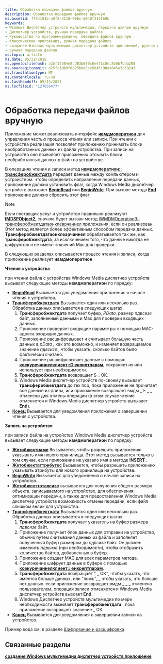 ```yaml
---
title: Обработка передачи файлов вручную
description: Обработка передачи файлов вручную
ms.assetid: ff94191b-a0f2-4118-996c-d040f214fb9b
keywords:
- Windows Диспетчер устройств мультимедиа, передача файлов вручную
- Диспетчер устройств, ручная передача файлов
- Руководство по программированию, передача файлов вручную
- Классические приложения, ручная передача файлов
- создание Windows мультимедиа диспетчер устройств приложений, ручная передача файлов
- ручная передача файлов
ms.topic: article
ms.date: 05/31/2018
ms.openlocfilehash: a2bf12404e8cd83b6f0c0e4f1c8ec8b0b7bda205
ms.sourcegitcommit: d75fc10b9f0825bbe5ce5045c90d4045e3c53243
ms.translationtype: MT
ms.contentlocale: ru-RU
ms.lasthandoff: 09/13/2021
ms.locfileid: "127056477"
---
```

# <a name="handling-file-transfers-manually"></a>Обработка передачи файлов вручную

Приложение может реализовать интерфейс [**ивмдмоператион**](/windows/desktop/api/mswmdm/nn-mswmdm-iwmdmoperation) для управления частью процесса чтения или записи. При чтении с устройства реализация позволяет приложению принимать блоки необработанных данных из файла устройства. При записи на устройство оно позволяет приложению отсылать блоки необработанных данных в файл на устройстве.

В операциях чтения и записи метод [**ивмдмоператион:: трансферобжектдата**](/windows/desktop/api/mswmdm/nf-mswmdm-iwmdmoperation-transferobjectdata) передает данные между компьютером и устройством. чтобы определить направление передачи данных, приложение должно установить флаг, когда Windows Media диспетчер устройств вызывает [**BeginRead**](/windows/desktop/api/mswmdm/nf-mswmdm-iwmdmoperation-beginread) или [**BeginWrite**](/windows/desktop/api/mswmdm/nf-mswmdm-iwmdmoperation-beginwrite). При вызове метода [**End**](/windows/desktop/api/mswmdm/nf-mswmdm-iwmdmoperation-end) приложение должно сбросить этот флаг.

> [!Note]  
> Если поставщик услуг и устройство правильно реализуют [**IMDSPObject2**](/windows/desktop/api/mswmdm/nn-mswmdm-imdspobject2), сначала будет вызван метод [IWMDMOperation3:: трансферобжектдатаонклеарчаннел](/windows/desktop/api/mswmdm/nf-mswmdm-iwmdmoperation3-transferobjectdataonclearchannel) приложения, если он реализован. Этот метод является более эффективным способом передачи данных. **Трансферобжектдатаонклеарчаннел** обрабатывается так же, как **трансферобжектдата**, за исключением того, что данные никогда не шифруются и не имеют значений Mac для проверки.

 

В следующих разделах описывается процесс чтения и записи, когда приложение реализует **ивмдмоператион**.

**Чтение с устройства**

при чтении файла с устройства Windows Media диспетчер устройств вызывает следующие методы **ивмдмоператион** по порядку:

-   [**BeginRead**](/windows/desktop/api/mswmdm/nf-mswmdm-iwmdmoperation-beginread) Вызывается для уведомления приложения о начале чтения с устройства.
-   [**Трансферобжектдата**](/windows/desktop/api/mswmdm/nf-mswmdm-iwmdmoperation-transferobjectdata) Вызывается один или несколько раз. Обработка данных описывается в следующих шагах.
    1.  **Трансферобжектдата** получает буфер, *PData*, размер *пдвсизе* байт, заполненный данными и Mac для проверки входящих данных.
    2.  Приложение проверяет входящие параметры с помощью MAC-адреса входящих данных.
    3.  Приложение расшифровывает и считывает большую часть данных в *pData* , как это возможно, и изменяет возвращаемое значение *пдвсизе* , чтобы указать, сколько байтов было фактически считано.
    4.  Приложение расшифровывает данные с помощью [**ксекуречаннелклиент::D екриптпарам**](/previous-versions/bb231586(v=vs.85)), сохраняет их или использует при необходимости.
    5.  **Трансферобжектдата** возвращает S \_ ОК.
    6.  Windows Media диспетчер устройств по-своему вызывает **трансферобжектдата** до тех пор, пока приложение не прочитает все данные из файла, или приложение возвращает вмдм \_ E \_ \_ отменено для отмены операции (в этом случае чтение отменяется и Windows Media диспетчер устройств вызывает **End**).
-   [**Конец**](/windows/desktop/api/mswmdm/nf-mswmdm-iwmdmoperation-end) Вызывается для уведомления приложения о завершении чтения с устройства.

**Запись на устройство**

при записи файла на устройство Windows Media диспетчер устройств вызывает следующие методы **ивмдмоператион** по порядку:

-   [**Жетобжектнаме**](/windows/desktop/api/mswmdm/nf-mswmdm-iwmdmoperation-getobjectname) Вызывается, чтобы разрешить приложению указывать имя нового хранилища. Этот метод вызывается только в том случае, если приложение не указало имя в методе **INSERT** .
-   [**Жетобжектаттрибутес**](/windows/desktop/api/mswmdm/nf-mswmdm-iwmdmoperation-getobjectattributes) Вызывается, чтобы разрешить приложению указывать атрибуты для нового хранилища на устройстве.
-   [**BeginWrite**](/windows/desktop/api/mswmdm/nf-mswmdm-iwmdmoperation-beginwrite) Вызывается для уведомления о начале записи на устройство.
-   [**Жетобжекттоталсизе**](/windows/desktop/api/mswmdm/nf-mswmdm-iwmdmoperation-getobjecttotalsize) вызывается для получения общего размера объекта, записываемого на устройство, для обеспечения оптимизации передачи, а также для предоставления Windows Media диспетчер устройств возможность отмены передачи, если файл слишком велик для устройства.
-   [**Трансферобжектдата**](/windows/desktop/api/mswmdm/nf-mswmdm-iwmdmoperation-transferobjectdata) Вызывается один или несколько раз. Обработка данных описывается в следующих шагах.
    1.  **Трансферобжектдата** получает указатель на буфер размера *пдвсизе* байт.
    2.  Приложение получает блок данных для отправки на устройство, обычно путем считывания данных из файла и заполняет полученный буфер размером до *пдвсизе* байт. Он должен изменить *пдвсизе* (при необходимости), чтобы отобразить количество байтов, добавленных в буфер.
    3.  Приложение создает MAC для всех параметров метода.
    4.  Приложение шифрует данные в буфере с помощью [**ксекуречаннелклиент:: енкриптпарам**](/previous-versions/bb231587(v=vs.85)).
    5.  **Трансферобжектдата** возвращает " \_ ОК", чтобы указать, что имеется больше данных, или "ложь", \_ чтобы указать, что больше нет данных. если приложение возвращает вмдм \_ \_ \_ отменено пользователем, операция записи отменяется и Windows Media диспетчер устройств вызовет **End**.
    6.  Windows Диспетчер устройств мультимедиа по мере необходимости вызывает **трансферобжектдата** , пока приложение возвращает значение \_ ОК.
-   [**Конец**](/windows/desktop/api/mswmdm/nf-mswmdm-iwmdmoperation-end) Вызывается для уведомления о завершении записи на устройство.

Пример кода см. в разделе [Шифрование и расшифровка](encryption-and-decryption.md).

## <a name="related-topics"></a>Связанные разделы

<dl> <dt>

[**создание Windows мультимедиа диспетчер устройств приложение**](creating-a-windows-media-device-manager-application.md)
</dt> </dl>

 

 